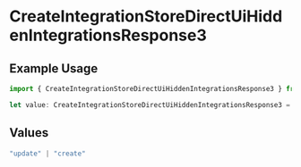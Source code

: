 # CreateIntegrationStoreDirectUiHiddenIntegrationsResponse3

## Example Usage

```typescript
import { CreateIntegrationStoreDirectUiHiddenIntegrationsResponse3 } from "@vercel/sdk/models/createintegrationstoredirectop.js";

let value: CreateIntegrationStoreDirectUiHiddenIntegrationsResponse3 = "update";
```

## Values

```typescript
"update" | "create"
```